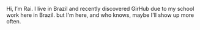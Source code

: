 Hi, I’m Rai.
I live in Brazil and recently discovered GirHub due to my school work here in Brazil. but I'm here, and who knows, maybe I'll show up more often.



<!---
Raissa-17/Raissa-17 is a ✨ special ✨ repository because its `README.md` (this file) appears on your GitHub profile.
You can click the Preview link to take a look at your changes.
--->
